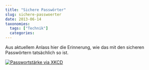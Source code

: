 ```yaml
---
title: "Sichere Passwörter"
slug: sichere-passwoerter
date: 2013-06-14
taxonomies:
  tags: ["Technik"]
  categories: 
---
```


<p>Aus aktuellem Anlass hier die Erinnerung, wie das mit den sicheren Passwörtern tatsächlich so ist.

<a href="http://xkcd.com/936/" title="Password Strength"><img src="http://imgs.xkcd.com/comics/password_strength.png" alt="Passwortstärke via XKCD"></a></p>
